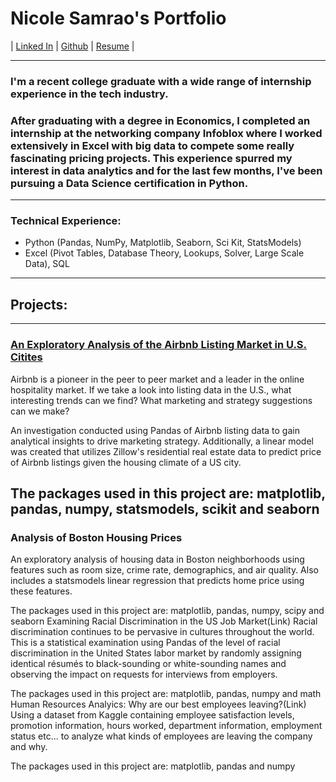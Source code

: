 # Nicole Samrao's Portfolio
| [Linked In](https://www.linkedin.com/in/nicolesamrao) | [Github](github.com/nsamrao) | [Resume](https://github.com/nsamrao/nsamrao.github.io/blob/master/Resume.pdf) |

---

### I'm a recent college graduate with a wide range of internship experience in the tech industry. 

### After graduating with a degree in Economics, I completed an internship at the networking company Infoblox where I worked extensively in Excel with big data to compete some really fascinating pricing projects. This experience spurred my interest in data analytics and for the last few months, I've been pursuing a Data Science certification in Python. 

---

### Technical Experience: 
- Python (Pandas, NumPy, Matplotlib, Seaborn, Sci Kit, StatsModels)
- Excel (Pivot Tables, Database Theory, Lookups, Solver, Large Scale Data), SQL 

---
## Projects: 
---
### [An Exploratory Analysis of the Airbnb Listing Market in U.S. Citites](https://nsamrao.github.io/Airbnb/)
Airbnb is a pioneer in the peer to peer market and a leader in the online hospitality market. If we take a look into listing data in the U.S., what interesting trends can we find? What marketing and strategy suggestions can we make? 

An investigation conducted using Pandas of Airbnb listing data to gain analytical insights to drive marketing strategy. Additionally, a linear model was created that utilizes Zillow's residential real estate data to predict price of Airbnb listings given the housing climate of a US city.

The packages used in this project are: matplotlib, pandas, numpy, statsmodels, scikit and seaborn
---
### Analysis of Boston Housing Prices
An exploratory analysis of housing data in Boston neighborhoods using features such as room size, crime rate, demographics, and air quality. Also includes a statsmodels linear regression that predicts home price using these features. 

The packages used in this project are: matplotlib, pandas, numpy, scipy and seaborn
Examining Racial Discrimination in the US Job Market(Link)
Racial discrimination continues to be pervasive in cultures throughout the world. 
This is a statistical examination using Pandas of the level of racial discrimination in the United States labor market by randomly assigning identical résumés to black-sounding or white-sounding names and observing the impact on requests for interviews from employers.

The packages used in this project are: matplotlib, pandas, numpy and math
Human Resources Analyics: Why are our best employees leaving?(Link)
Using a dataset from Kaggle containing employee satisfaction levels, promotion information, hours worked, department information, employment status etc... to analyze what kinds of employees are leaving the company and why. 

The packages used in this project are: matplotlib, pandas and numpy
